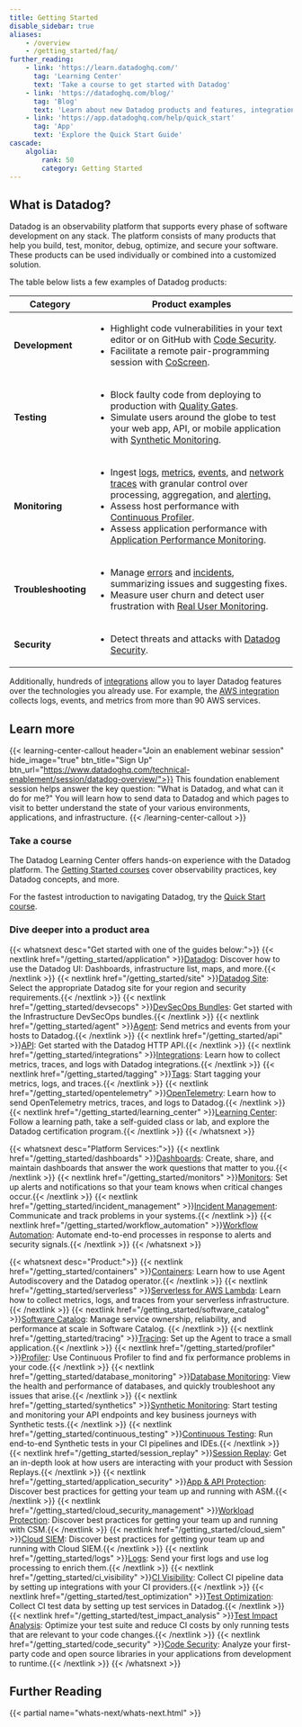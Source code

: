 ```yaml
---
title: Getting Started
disable_sidebar: true
aliases:
    - /overview
    - /getting_started/faq/
further_reading:
    - link: 'https://learn.datadoghq.com/'
      tag: 'Learning Center'
      text: 'Take a course to get started with Datadog'
    - link: 'https://datadoghq.com/blog/'
      tag: 'Blog'
      text: 'Learn about new Datadog products and features, integrations, and more'
    - link: 'https://app.datadoghq.com/help/quick_start'
      tag: 'App'
      text: 'Explore the Quick Start Guide'
cascade:
    algolia:
        rank: 50
        category: Getting Started
---
```


## What is Datadog?

Datadog is an observability platform that supports every phase of software development on any stack. The platform consists of many products that help you build, test, monitor, debug, optimize, and secure your software. These products can be used individually or combined into a customized solution.

The table below lists a few examples of Datadog products:

<table>
    <thead>
        <th>Category</th>
        <th>Product examples</th>
    </thead>
    <tr>
        <td><p><strong>Development</strong></p></td>
        <td>
        <ul>
        <li>Highlight code vulnerabilities in your text editor or on GitHub with <a href="/security/code_security/">Code Security</a>.</li>
        <li>Facilitate a remote pair-programming session with <a href="/coscreen/">CoScreen</a>.</li></ul>
        </td>
    </tr>
    <tr>
        <td><p><strong>Testing</strong></p></td>
        <td>
            <ul>
                <li>Block faulty code from deploying to production with <a href="/quality_gates/">Quality Gates</a>.</li>
                <li>Simulate users around the globe to test your web app, API, or mobile application with <a href="/synthetics/">Synthetic Monitoring</a>.</li>
            </ul>
        </td>
    </tr>
    <tr>
        <td><p><strong>Monitoring</strong></p></td>
        <td>
            <ul>
                <li>Ingest <a href="/logs/">logs</a>, <a href="/metrics/">metrics</a>, <a href="/events/">events</a>, and <a href="/tracing/glossary/#trace">network traces</a> with granular control over processing, aggregation, and <a href="/monitors/">alerting.</a></li>
                <li>Assess host performance with <a href="/profiler/">Continuous Profiler</a>.</li>
                <li>Assess application performance with <a href="/tracing/">Application Performance Monitoring</a>.</li>
            </ul>
        </td>
    </tr>
    <tr>
        <td><p><strong>Troubleshooting</strong></p></td>
        <td>
            <ul>
                <li>Manage <a href="/error_tracking/">errors</a> and <a href="/service_management/incident_management/">incidents</a>, summarizing issues and suggesting fixes.</li>
                <li>Measure user churn and detect user frustration with <a href="/real_user_monitoring/">Real User Monitoring</a>.</li>
            </ul>
        </td>
    </tr>
    <tr>
        <td><p><strong>Security</strong></p></td>
        <td>
            <ul>
                <li>Detect threats and attacks with <a href="/security/">Datadog Security</a>.</li>
            </ul>
        </td>
    </tr>
</table>

Additionally, hundreds of [integrations][1] allow you to layer Datadog features over the technologies you already use. For example, the [AWS integration][2] collects logs, events, and metrics from more than 90 AWS services.

## Learn more

{{< learning-center-callout header="Join an enablement webinar session" hide_image="true" btn_title="Sign Up" btn_url="https://www.datadoghq.com/technical-enablement/session/datadog-overview/">}}
  This foundation enablement session helps answer the key question: "What is Datadog, and what can it do for me?" You will learn how to send data to Datadog and which pages to visit to better understand the state of your various environments, applications, and infrastructure.
{{< /learning-center-callout >}}

### Take a course
The Datadog Learning Center offers hands-on experience with the Datadog platform. The [Getting Started courses][3] cover observability practices, key Datadog concepts, and more.

For the fastest introduction to navigating Datadog, try the [Quick Start course][4].

### Dive deeper into a product area
{{< whatsnext desc="Get started with one of the guides below:">}}
{{< nextlink href="/getting_started/application" >}}<u>Datadog</u>: Discover how to use the Datadog UI: Dashboards, infrastructure list, maps, and more.{{< /nextlink >}}
{{< nextlink href="/getting_started/site" >}}<u>Datadog Site</u>: Select the appropriate Datadog site for your region and security requirements.{{< /nextlink >}}
{{< nextlink href="/getting_started/devsecops" >}}<u>DevSecOps Bundles</u>: Get started with the Infrastructure DevSecOps bundles.{{< /nextlink >}}
{{< nextlink href="/getting_started/agent" >}}<u>Agent</u>: Send metrics and events from your hosts to Datadog.{{< /nextlink >}}
{{< nextlink href="/getting_started/api" >}}<u>API</u>: Get started with the Datadog HTTP API.{{< /nextlink >}}
{{< nextlink href="/getting_started/integrations" >}}<u>Integrations</u>: Learn how to collect metrics, traces, and logs with Datadog integrations.{{< /nextlink >}}
{{< nextlink href="/getting_started/tagging" >}}<u>Tags</u>: Start tagging your metrics, logs, and traces.{{< /nextlink >}}
{{< nextlink href="/getting_started/opentelemetry" >}}<u>OpenTelemetry</u>: Learn how to send OpenTelemetry metrics, traces, and logs to Datadog.{{< /nextlink >}}
{{< nextlink href="/getting_started/learning_center" >}}<u>Learning Center</u>: Follow a learning path, take a self-guided class or lab, and explore the Datadog certification program.{{< /nextlink >}}
{{< /whatsnext >}}

{{< whatsnext desc="Platform Services:">}}
{{< nextlink href="/getting_started/dashboards" >}}<u>Dashboards</u>: Create, share, and maintain dashboards that answer the work questions that matter to you.{{< /nextlink >}}
{{< nextlink href="/getting_started/monitors" >}}<u>Monitors</u>: Set up alerts and notifications so that your team knows when critical changes occur.{{< /nextlink >}}
{{< nextlink href="/getting_started/incident_management" >}}<u>Incident Management</u>: Communicate and track problems in your systems.{{< /nextlink >}}
{{< nextlink href="/getting_started/workflow_automation" >}}<u>Workflow Automation</u>: Automate end-to-end processes in response to alerts and security signals.{{< /nextlink >}}
{{< /whatsnext >}}

{{< whatsnext desc="Product:">}}
{{< nextlink href="/getting_started/containers" >}}<u>Containers</u>: Learn how to use Agent Autodiscovery and the Datadog operator.{{< /nextlink >}}
{{< nextlink href="/getting_started/serverless" >}}<u>Serverless for AWS Lambda</u>: Learn how to collect metrics, logs, and traces from your serverless infrastructure.{{< /nextlink >}}
{{< nextlink href="/getting_started/software_catalog" >}}<u>Software Catalog</u>: Manage service ownership, reliability, and performance at scale in Software Catalog. {{< /nextlink >}}
{{< nextlink href="/getting_started/tracing" >}}<u>Tracing</u>: Set up the Agent to trace a small application.{{< /nextlink >}}
{{< nextlink href="/getting_started/profiler" >}}<u>Profiler</u>: Use Continuous Profiler to find and fix performance problems in your code.{{< /nextlink >}}
{{< nextlink href="/getting_started/database_monitoring" >}}<u>Database Monitoring</u>: View the health and performance of databases, and quickly troubleshoot any issues that arise.{{< /nextlink >}}
{{< nextlink href="/getting_started/synthetics" >}}<u>Synthetic Monitoring</u>: Start testing and monitoring your API endpoints and key business journeys with Synthetic tests.{{< /nextlink >}}
{{< nextlink href="/getting_started/continuous_testing" >}}<u>Continuous Testing</u>: Run end-to-end Synthetic tests in your CI pipelines and IDEs.{{< /nextlink >}}
{{< nextlink href="/getting_started/session_replay" >}}<u>Session Replay</u>: Get an in-depth look at how users are interacting with your product with Session Replays.{{< /nextlink >}}
{{< nextlink href="/getting_started/application_security" >}}<u>App & API Protection</u>: Discover best practices for getting your team up and running with ASM.{{< /nextlink >}}
{{< nextlink href="/getting_started/cloud_security_management" >}}<u>Workload Protection</u>: Discover best practices for getting your team up and running with CSM.{{< /nextlink >}}
{{< nextlink href="/getting_started/cloud_siem" >}}<u>Cloud SIEM</u>: Discover best practices for getting your team up and running with Cloud SIEM.{{< /nextlink >}}
{{< nextlink href="/getting_started/logs" >}}<u>Logs</u>: Send your first logs and use log processing to enrich them.{{< /nextlink >}}
{{< nextlink href="/getting_started/ci_visibility" >}}<u>CI Visibility</u>: Collect CI pipeline data by setting up integrations with your CI providers.{{< /nextlink >}}
{{< nextlink href="/getting_started/test_optimization" >}}<u>Test Optimization</u>: Collect CI test data by setting up test services in Datadog.{{< /nextlink >}}
{{< nextlink href="/getting_started/test_impact_analysis" >}}<u>Test Impact Analysis</u>: Optimize your test suite and reduce CI costs by only running tests that are relevant to your code changes.{{< /nextlink >}}
{{< nextlink href="/getting_started/code_security" >}}<u>Code Security</u>: Analyze your first-party code and open source libraries in your applications from development to runtime.{{< /nextlink >}}
{{< /whatsnext >}}

## Further Reading

{{< partial name="whats-next/whats-next.html" >}}

[1]: /getting_started/integrations/
[2]: /integrations/amazon_web_services/
[3]: https://learn.datadoghq.com/collections/getting-started
[4]: https://learn.datadoghq.com/courses/course-quickstart
